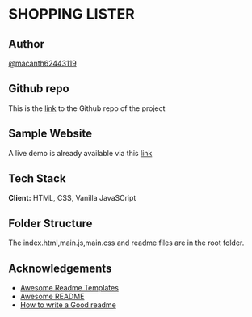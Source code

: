 # SHOPPING LISTER

## Author

[@macanth62443119](https://www.twitter.com/macanth62443119)

## Github repo

This is the [link](https://github.com/mac-anthony/shopping-lister) to the Github repo of the project

## Sample Website

A live demo is already available via this [link](https://shopping-listerr.netlify.app/)

## Tech Stack

**Client:** HTML, CSS, Vanilla JavaSCript

## Folder Structure

The index.html,main.js,main.css and readme files are in the root folder.

## Acknowledgements

- [Awesome Readme Templates](https://awesomeopensource.com/project/elangosundar/awesome-README-templates)
- [Awesome README](https://github.com/matiassingers/awesome-readme)
- [How to write a Good readme](https://bulldogjob.com/news/449-how-to-write-a-good-readme-for-your-github-project)